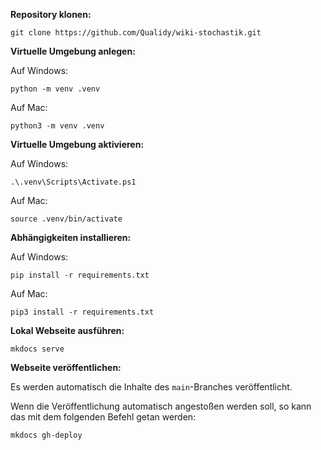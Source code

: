 **Repository klonen:**

```commandline
git clone https://github.com/Qualidy/wiki-stochastik.git
```

**Virtuelle Umgebung anlegen:**

Auf Windows:

```commandline
python -m venv .venv
```

Auf Mac:

```commandline
python3 -m venv .venv
```

**Virtuelle Umgebung aktivieren:**

Auf Windows:

```commandline
.\.venv\Scripts\Activate.ps1
```

Auf Mac:

```commandline
source .venv/bin/activate
```

**Abhängigkeiten installieren:**

Auf Windows:

```commandline
pip install -r requirements.txt
```

Auf Mac:

```commandline
pip3 install -r requirements.txt
```

**Lokal Webseite ausführen:**

```commandline
mkdocs serve
```

**Webseite veröffentlichen:**

Es werden automatisch die Inhalte des `main`-Branches veröffentlicht.

Wenn die Veröffentlichung automatisch angestoßen werden soll, so kann das mit dem folgenden Befehl getan werden:

```commandline
mkdocs gh-deploy
```
